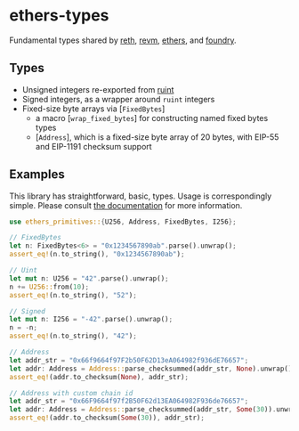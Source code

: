 # ethers-types

Fundamental types shared by [reth], [revm], [ethers], and [foundry].

[reth]: https://github.com/paradigmxyz/reth
[revm]: https://github.com/bluealloy/revm
[ethers]: https://github.com/ethers-rs/core
[foundry]: https://github.com/foundry-rs/foundry

## Types

- Unsigned integers re-exported from [ruint](https://docs.rs/ruint)
- Signed integers, as a wrapper around `ruint` integers
- Fixed-size byte arrays via [`FixedBytes`]
  - a macro [`wrap_fixed_bytes`] for constructing named fixed bytes types
  - [`Address`], which is a fixed-size byte array of 20 bytes, with EIP-55 and
    EIP-1191 checksum support

## Examples

This library has straightforward, basic, types. Usage is correspondingly simple. Please consult [the documentation][docs] for more information.

[docs]: https://docs.rs/ethers-types/latest/ethers-types/

```rust
use ethers_primitives::{U256, Address, FixedBytes, I256};

// FixedBytes
let n: FixedBytes<6> = "0x1234567890ab".parse().unwrap();
assert_eq!(n.to_string(), "0x1234567890ab");

// Uint
let mut n: U256 = "42".parse().unwrap();
n += U256::from(10);
assert_eq!(n.to_string(), "52");

// Signed
let mut n: I256 = "-42".parse().unwrap();
n = -n;
assert_eq!(n.to_string(), "42");

// Address
let addr_str = "0x66f9664f97F2b50F62D13eA064982f936dE76657";
let addr: Address = Address::parse_checksummed(addr_str, None).unwrap();
assert_eq!(addr.to_checksum(None), addr_str);

// Address with custom chain id
let addr_str = "0x66F9664f97f2B50F62d13EA064982F936de76657";
let addr: Address = Address::parse_checksummed(addr_str, Some(30)).unwrap();
assert_eq!(addr.to_checksum(Some(30)), addr_str);
```
